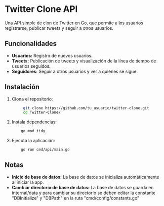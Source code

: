 # Twitter Clone API

Una API simple de clon de Twitter en Go, que permite a los usuarios registrarse, publicar tweets y seguir a otros usuarios.

## Funcionalidades

- **Usuarios:** Registro de nuevos usuarios.
- **Tweets:** Publicación de tweets y visualización de la línea de tiempo de usuarios seguidos.
- **Seguidores:** Seguir a otros usuarios y ver a quiénes se sigue.

## Instalación

1. Clona el repositorio:
   ```bash
        git clone https://github.com/tu_usuario/twitter-clone.git
        cd Twitter-Clone/

2. Instala dependencias:
    ```bash
        go mod tidy

3. Ejecuta la aplicación:
    ```bash
        go run cmd/api/main.go

## Notas

- **Inicio de base de datos:** La base de datos se inicializa automáticamente al iniciar la app.
- **Cambiar directorio de base de datos:** La base de datos se guarda en internal/data y para cambiar
su directorio se deben editar la constante "DBInitialize" y "DBPath" en la ruta "cmd/config/constants.go"